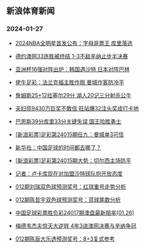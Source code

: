 ## 新浪体育新闻 
### 2024-01-27

+ [2024NBA全明星首发公布：字母哥票王 库里落选](https://sports.sina.com.cn/basketball/nba/2024-01-26/doc-inaevhph0330541.shtml)

+ [德约澳网33连胜被终结 1-3不敌辛纳止步半决赛](https://sports.sina.com.cn/tennis/atp/2024-01-26/doc-inaevtci4360089.shtml)

+ [亚洲杯16强对阵出炉：韩国遇沙特 日本对阵巴林](https://sports.sina.com.cn/china/asia/2024-01-26/doc-inaevhph0346038.shtml)

+ [佬牛足彩：法兰克福主胜作胆  曼城作客防冷平](https://sports.sina.com.cn/l/2024-01-26/doc-inaevhpp4538925.shtml)

+ [詹姆斯25+12拉塞尔29分 湖人20记三分射杀公牛](https://sports.sina.com.cn/basketball/nba/2024-01-26/doc-inaevtca0138683.shtml)

+ [夫妇揽9430万巨奖不敢信 旺站爆32注头奖成打卡地](https://sports.sina.com.cn/l/2024-01-26/doc-inaevafp7856812.shtml)

+ [巴恩斯39分库里33分关键失误 国王险胜勇士](https://sports.sina.com.cn/basketball/nba/2024-01-26/doc-inaevtcf7560289.shtml)

+ [[新浪彩票]足彩第24015期任九：曼城单3可信](https://sports.sina.com.cn/l/2024-01-26/doc-inaevafk0428591.shtml)

+ [新华社：中国足球的时间都去哪了？](https://sports.sina.com.cn/china/2024-01-26/doc-inaevhpk4905901.shtml)

+ [[新浪彩票]足彩第24015期大势：切尔西主场防平](https://sports.sina.com.cn/l/2024-01-26/doc-inaevafp7857384.shtml)

+ [记者：卢卡库现在对加盟沙特球队抱开放态度](https://sports.sina.com.cn/g/2024-01-26/doc-inaeumiv8200506.shtml)

+ [012期刘瑞双色球预测奖号：红球重号走势分析](https://sports.sina.com.cn/l/2024-01-26/doc-inaevxmf4239907.shtml)

+ [012期陈哲宇双色球预测奖号：蓝球尾数分析](https://sports.sina.com.cn/l/2024-01-26/doc-inaevxky0043038.shtml)

+ [中国足球彩票胜负彩24017期澳盘最新赔率(01.26)](https://sports.sina.com.cn/l/2024-01-26/doc-inaevtci4340400.shtml)

+ [梅德韦杰夫惊天大逆转 4年3进澳网决赛与辛纳争冠](https://sports.sina.com.cn/tennis/atp/2024-01-26/doc-inaewiyw4428065.shtml)

+ [012期陈辰大乐透预测奖号：8+3复式参考](https://sports.sina.com.cn/l/2024-01-26/doc-inaevtce4708068.shtml)

